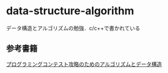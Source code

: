 # data-structure-algorithm
データ構造とアルゴリズムの勉強．c/c++で書かれている
## 参考書籍
[プログラミングコンテスト攻略のためのアルゴリズムとデータ構造](https://book.mynavi.jp/ec/products/detail/id=35408 "プログラミングコンテスト攻略のためのアルゴリズムとデータ構造")
